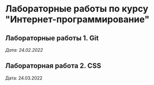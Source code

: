 # Лабораторные работы по курсу "Интернет-программирование"

## Лабораторные работы 1. Git

*Дата: 24.02.2022*

## Лабораторная работа 2. CSS

Дата: 24.03.2022